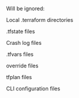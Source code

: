 Will be ignored:

Local .terraform directories

.tfstate files

Crash log files

.tfvars files

override files

tfplan files

CLI configuration files
